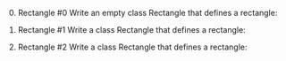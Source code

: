 0. Rectangle #0
Write an empty class Rectangle that defines a rectangle:

1. Rectangle #1
Write a class Rectangle that defines a rectangle:

2. Rectangle #2
Write a class Rectangle that defines a rectangle:
